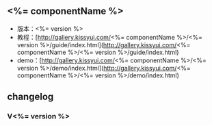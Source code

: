 ## <%= componentName %>

* 版本：<%= version %>
* 教程：[http://gallery.kissyui.com/<%= componentName %>/<%= version %>/guide/index.html](http://gallery.kissyui.com/<%= componentName %>/<%= version %>/guide/index.html)
* demo：[http://gallery.kissyui.com/<%= componentName %>/<%= version %>/demo/index.html](http://gallery.kissyui.com/<%= componentName %>/<%= version %>/demo/index.html)

## changelog

### V<%= version %>


